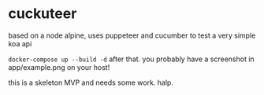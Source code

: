 # cuckuteer



based on a node alpine, uses puppeteer and cucumber to test a very simple koa api

```docker-compose up --build -d```
after that. you probably have a screenshot in app/example.png on your host!



this is a skeleton MVP and needs some work. halp.

